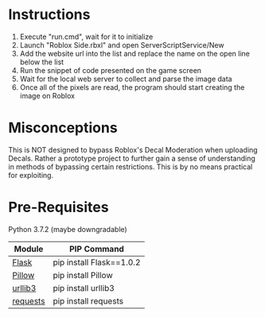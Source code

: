 # Instructions
1. Execute "run.cmd", wait for it to initialize
2. Launch "Roblox Side.rbxl" and open ServerScriptService/New
3. Add the website url into the list and replace the name on the open line below the list
4. Run the snippet of code presented on the game screen
5. Wait for the local web server to collect and parse the image data
6. Once all of the pixels are read, the program should start creating the image on Roblox

# Misconceptions
This is NOT designed to bypass Roblox's Decal Moderation when uploading Decals. Rather a prototype project to further gain a sense of understanding in methods of bypassing certain restrictions. This is by no means practical for exploiting.

# Pre-Requisites
Python 3.7.2 (maybe downgradable)

| Module 		| PIP Command 				|
| -----  		| ------------				|
| [Flask] 		| pip install Flask==1.0.2| |
| [Pillow] 		| pip install Pillow  		|
| [urllib3]		| pip install urllib3	  	|
| [requests]	| pip install requests  	|


[Flask]: https://pypi.org/project/Flask/1.0.2/
[Pillow]: https://pillow.readthedocs.io/en/stable/
[urllib3]: https://pypi.org/project/urllib3/
[requests]: https://pypi.org/project/requests/


